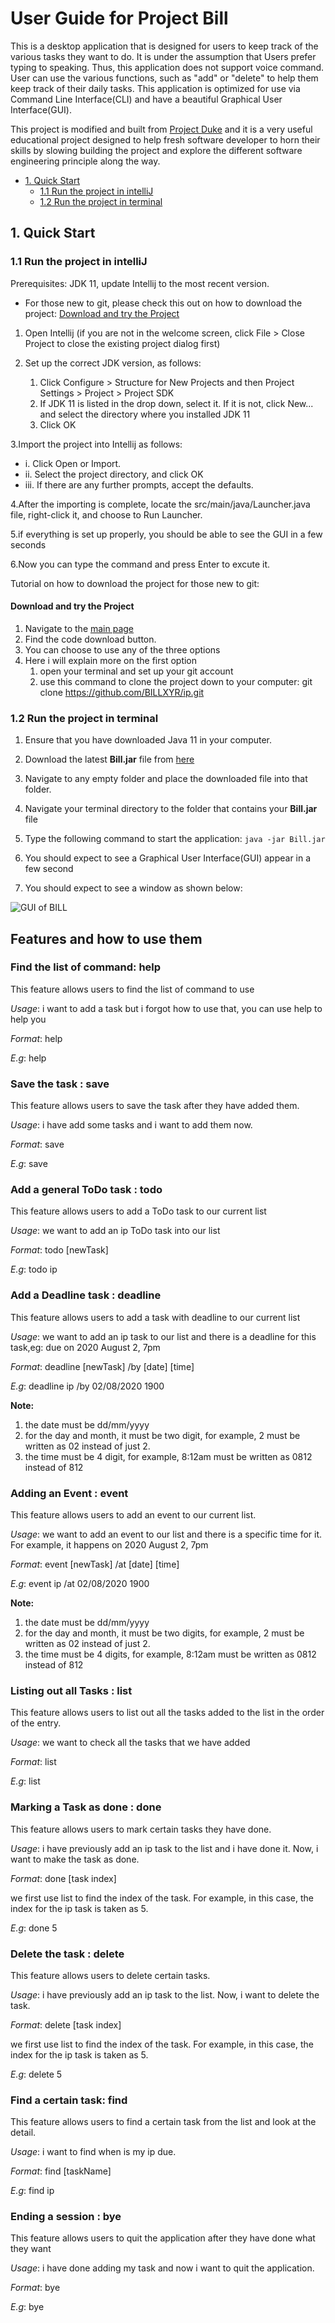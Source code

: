 # User Guide for Project Bill

This is a desktop application that is designed for users to keep track
of the various tasks they want to do. It is under the assumption that 
Users prefer typing to speaking. Thus, this application does not support
voice command. User can use the various functions, such as "add" or "delete"
to help them keep track of their daily tasks. This application is optimized for use via Command Line Interface(CLI) and have
a beautiful Graphical User Interface(GUI). 

This project is modified and built from [Project Duke](https://nus-cs2103-ay1920s2.github.io/website/se-book-adapted/projectDuke/index.html)
and it is a very useful educational project designed to help fresh software
developer to horn their skills by slowing building the project and explore
the different software engineering principle along the way.

* [1. Quick Start](#1-quick-start)
   * [1.1 Run the project in intelliJ](#11-run-the-project-in-intellij)
   * [1.2 Run the project in terminal](#12-run-the-project-in-terminal)
   


## 1. Quick Start

### 1.1 Run the project in intelliJ

Prerequisites: JDK 11, update Intellij to the most recent version.
  
  * For those new to git, please check this out on how to download the project: [Download and try the Project](#download-and-try-the-project)
  
1. Open Intellij (if you are not in the welcome screen, click File > Close Project to close the existing project dialog first)

2. Set up the correct JDK version, as follows:
   1. Click Configure > Structure for New Projects and then Project Settings > Project > Project SDK
   2. If JDK 11 is listed in the drop down, select it. If it is not, click New... and select the directory where you installed JDK 11
   3. Click OK
  
3.Import the project into Intellij as follows:

   * i.  Click Open or Import.
   * ii. Select the project directory, and click OK
   * iii. If there are any further prompts, accept the defaults.

4.After the importing is complete, locate the src/main/java/Launcher.java file, right-click it, and choose to Run Launcher. 

5.if everything is set up properly, you should be able to see the GUI in a few seconds

6.Now you can type the command and press Enter to excute it.



Tutorial on how to download the project for those new to git:

#### Download and try the Project

1. Navigate to the [main page](https://github.com/BILLXYR/ip)
2. Find the code download button.
3. You can choose to use any of the three options
4. Here i will explain more on the first option
   1. open your terminal and set up your git account
   2. use this command to clone the project down to your computer: git clone https://github.com/BILLXYR/ip.git


### 1.2 Run the project in terminal

1. Ensure that you have downloaded Java 11 in your computer. 

2. Download the latest **Bill.jar** file from [here](https://github.com/BILLXYR/ip/releases/tag/v0.2)

3. Navigate to any empty folder and place the downloaded file into that folder.

4. Navigate your terminal directory to the folder that contains your **Bill.jar** file

5. Type the following command to start the application: `java -jar Bill.jar`

6. You should expect to see a Graphical User Interface(GUI) appear in a few second

7. You should expect to see a window as shown below: 

![GUI of BILL](Ui.png)


## Features and how to use them

### **Find the list of command: help**

This feature allows users to find the list of command to use

*Usage*: i want to add a task but i forgot how to use that, you can use help to help you

*Format*: help

*E.g*: help

###  **Save the task : save**

This feature allows users to save the task after they have added them.

*Usage*: i have add some tasks and i want to add them now.

*Format*: save

*E.g*: save

### **Add a general ToDo task : todo**

This feature allows users to add a ToDo task to our current list

*Usage*: we want to add an ip ToDo task into our list

*Format*: todo [newTask]

*E.g*: todo ip


### **Add a Deadline task : deadline**

This feature allows users to add a task with deadline to our current list

*Usage*: we want to add an ip task to our list and there is a deadline 
for this task,eg: due on 2020 August 2, 7pm

*Format*: deadline [newTask] /by [date] [time]

*E.g*: deadline ip /by 02/08/2020 1900

**Note:**
1. the date must be dd/mm/yyyy
2. for the day and month, it must be 
two digit, for example, 2 must be written as 02 instead of just 2.
3. the time must be 4 digit, for example, 8:12am must be written as 0812 instead of 812


### **Adding an Event : event**

This feature allows users to add an event to our current list.

*Usage*: we want to add an event to our list and there is a specific time for it.
For example, it happens on 2020 August 2, 7pm

*Format*: event [newTask] /at [date] [time]

*E.g*: event ip /at 02/08/2020 1900

**Note:**
1. the date must be dd/mm/yyyy
2. for the day and month, it must be 
two digits, for example, 2 must be written as 02 instead of just 2.
3. the time must be 4 digits, for example, 8:12am must be written as 0812 instead of 812



### **Listing out all Tasks : list**

This feature allows users to list out all the tasks added to the list in the order of the entry.

*Usage*: we want to check all the tasks that we have added

*Format*: list

*E.g*: list



### **Marking a Task as done : done**

This feature allows users to mark certain tasks they have done.

*Usage*: i have previously add an ip task to the list and i have done it. Now, i want
to make the task as done.


*Format*: done [task index]

we first use list to find the index of the task. For example, in this case, the index 
for the ip task is taken as 5.

*E.g*: done 5



### **Delete the task : delete**

This feature allows users to delete certain tasks.

*Usage*: i have previously add an ip task to the list. Now, i want
to delete the task.


*Format*: delete [task index]

we first use list to find the index of the task. For example, in this case, the index 
for the ip task is taken as 5.

*E.g*: delete 5



### **Find a certain task: find**

This feature allows users to find a certain task from the list and look at the detail.

*Usage*: i want to find when is my ip due.

*Format*: find [taskName]

*E.g*: find ip



###  **Ending a session : bye**

This feature allows users to quit the application after they have done what they want

*Usage*: i have done adding my task and now i want to quit the application.

*Format*: bye

*E.g*: bye
 
